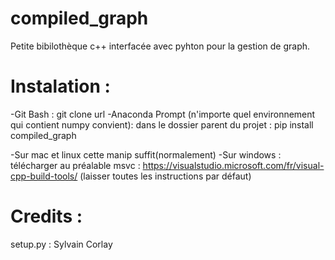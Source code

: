 # compiled_graph
Petite bibilothèque c++ interfacée avec pyhton pour la gestion de graph.

# Instalation :
-Git Bash :
git clone url
-Anaconda Prompt (n'importe quel environnement qui contient numpy convient):
dans le dossier parent du projet : pip install compiled_graph

-Sur mac et linux cette manip suffit(normalement)
-Sur windows : télécharger au préalable msvc : https://visualstudio.microsoft.com/fr/visual-cpp-build-tools/ (laisser toutes les instructions par défaut)

# Credits :
setup.py : Sylvain Corlay
